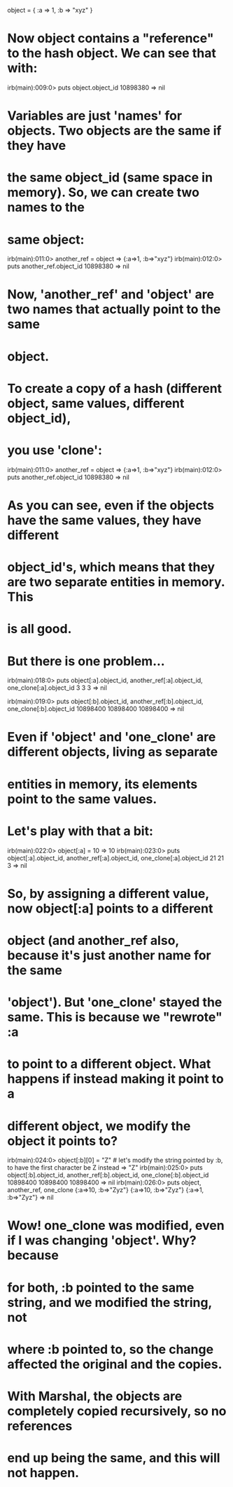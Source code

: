 object = { :a => 1, :b => "xyz" }

# Now object contains a "reference" to the hash object. We can see that with:

irb(main):009:0> puts object.object_id
10898380
=> nil

# Variables are just 'names' for objects. Two objects are the same if they have
# the same object_id (same space in memory). So, we can create two names to the
# same object:

irb(main):011:0> another_ref = object
=> {:a=>1, :b=>"xyz"}
irb(main):012:0> puts another_ref.object_id
10898380
=> nil

# Now, 'another_ref' and 'object' are two names that actually point to the same
# object.

# To create a copy of a hash (different object, same values, different object_id),
# you use 'clone':

irb(main):011:0> another_ref = object
=> {:a=>1, :b=>"xyz"}
irb(main):012:0> puts another_ref.object_id
10898380
=> nil

# As you can see, even if the objects have the same values, they have different
# object_id's, which means that they are two separate entities in memory. This
# is all good.

# But there is one problem...

irb(main):018:0> puts object[:a].object_id, another_ref[:a].object_id, one_clone[:a].object_id
3
3
3
=> nil

irb(main):019:0> puts object[:b].object_id, another_ref[:b].object_id, one_clone[:b].object_id
10898400
10898400
10898400
=> nil

# Even if 'object' and 'one_clone' are different objects, living as separate
# entities in memory, its elements point to the same values.

# Let's play with that a bit:

irb(main):022:0> object[:a] = 10
=> 10
irb(main):023:0> puts object[:a].object_id, another_ref[:a].object_id, one_clone[:a].object_id
21
21
3
=> nil

# So, by assigning a different value, now object[:a] points to a different
# object (and another_ref also, because it's just another name for the same
# 'object'). But 'one_clone' stayed the same. This is because we "rewrote" :a
# to point to a different object. What happens if instead making it point to a
# different object, we modify the object it points to?

irb(main):024:0> object[:b][0] = "Z" # let's modify the string pointed by :b, to have the first character be Z instead
=> "Z"
irb(main):025:0> puts object[:b].object_id, another_ref[:b].object_id, one_clone[:b].object_id
10898400
10898400
10898400
=> nil
irb(main):026:0> puts object, another_ref, one_clone
{:a=>10, :b=>"Zyz"}
{:a=>10, :b=>"Zyz"}
{:a=>1, :b=>"Zyz"}
=> nil

# Wow! one_clone was modified, even if I was changing 'object'. Why? because
# for both, :b pointed to the same string, and we modified the string, not
# where :b pointed to, so the change affected the original and the copies.

# With Marshal, the objects are completely copied recursively, so no references
# end up being the same, and this will not happen.


